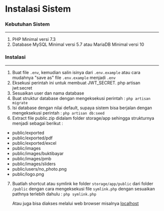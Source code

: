 # Instalasi Sistem

### Kebutuhan Sistem
___
1. PHP Minimal versi 7.3
2. Database MySQL Minimal versi 5.7 atau MariaDB Minimal versi 10

### Instalasi
___
1. Buat file ```.env```, kemudian salin isinya dari ```.env.example``` atau cara mudahnya "save as" file ```.env.example``` menjadi ```.env```
2. Eksekusi perintah ini untuk membuat JWT_SECRET. php artisan jwt:secret
3. Sesuaikan user dan nama database
4. Buat struktur database dengan mengeksekusi perintah : ```php artisan migrate```
5. Isi database dengan nilai default, supaya sistem bisa berjalan dengan mengeksekusi perintah : ```php artisan db:seed```
6. Extract file public.zip didalam folder storage/app sehingga strukturnya menjadi sebagai berikut :
* public/exported
* public/exported/pdf
* public/exported/excel
* public/images
* public/images/buktibayar
* public/images/pmb
* public/images/sliders
* public/users/no_photo.png
* public/logo.png
7. Buatlah shortcut atau symlink ke folder ```storage/app/public``` dari folder ```/public``` dengan cara mengeksekusi file ```symlink.php``` dengan sesuaikan pathnya terlebih dahulu : ```php symlink.php```

    Atau juga bisa diakses melalui web browser misalnya [localhost](http://localhost:8000/symlink.php)
